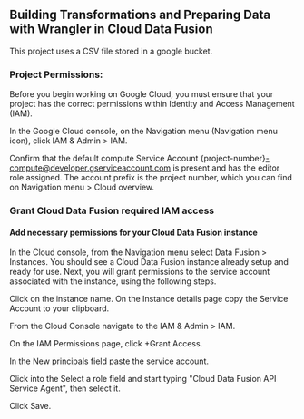 ## Building Transformations and Preparing Data with Wrangler in Cloud Data Fusion

This project uses a CSV file stored in a google bucket. 

### Project Permissions:
Before you begin working on Google Cloud, you must ensure that your project has the correct permissions within Identity and Access Management (IAM).

In the Google Cloud console, on the Navigation menu (Navigation menu icon), click IAM & Admin > IAM.

Confirm that the default compute Service Account {project-number}-compute@developer.gserviceaccount.com is present and has the editor role assigned. The account prefix is the project number, which you can find on Navigation menu > Cloud overview.

### Grant Cloud Data Fusion required IAM access

#### Add necessary permissions for your Cloud Data Fusion instance
In the Cloud console, from the Navigation menu select Data Fusion > Instances. You should see a Cloud Data Fusion instance already setup and ready for use.
Next, you will grant permissions to the service account associated with the instance, using the following steps.

Click on the instance name. On the Instance details page copy the Service Account to your clipboard.

From the Cloud Console navigate to the IAM & Admin > IAM.

On the IAM Permissions page, click +Grant Access.

In the New principals field paste the service account.

Click into the Select a role field and start typing "Cloud Data Fusion API Service Agent", then select it.

Click Save.